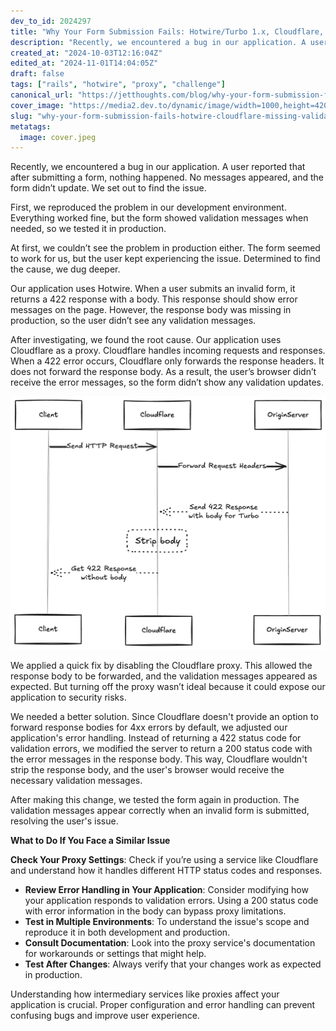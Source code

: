 ```yaml
---
dev_to_id: 2024297
title: "Why Your Form Submission Fails: Hotwire/Turbo 1.x, Cloudflare, and Missing Validation Messages"
description: "Recently, we encountered a bug in our application. A user reported that after submitting a form,..."
created_at: "2024-10-03T12:16:04Z"
edited_at: "2024-11-01T14:04:05Z"
draft: false
tags: ["rails", "hotwire", "proxy", "challenge"]
canonical_url: "https://jetthoughts.com/blog/why-your-form-submission-fails-hotwire-cloudflare-missing-validation-messages-rails/"
cover_image: "https://media2.dev.to/dynamic/image/width=1000,height=420,fit=cover,gravity=auto,format=auto/https%3A%2F%2Fdev-to-uploads.s3.amazonaws.com%2Fuploads%2Farticles%2F3nfrfm7h450utpigu6jn.jpeg"
slug: "why-your-form-submission-fails-hotwire-cloudflare-missing-validation-messages-rails"
metatags:
  image: cover.jpeg
---
```

Recently, we encountered a bug in our application. A user reported that after submitting a form, nothing happened. No messages appeared, and the form didn’t update. We set out to find the issue.

First, we reproduced the problem in our development environment. Everything worked fine, but the form showed validation messages when needed, so we tested it in production.

At first, we couldn’t see the problem in production either. The form seemed to work for us, but the user kept experiencing the issue. Determined to find the cause, we dug deeper.

Our application uses Hotwire. When a user submits an invalid form, it returns a 422 response with a body. This response should show error messages on the page. However, the response body was missing in production, so the user didn’t see any validation messages.

After investigating, we found the root cause. Our application uses Cloudflare as a proxy. Cloudflare handles incoming requests and responses. When a 422 error occurs, Cloudflare only forwards the response headers. It does not forward the response body. As a result, the user’s browser didn’t receive the error messages, so the form didn’t show any validation updates.

![cloudflare proxy](file_0.png)

We applied a quick fix by disabling the Cloudflare proxy. This allowed the response body to be forwarded, and the validation messages appeared as expected. But turning off the proxy wasn’t ideal because it could expose our application to security risks.

We needed a better solution. Since Cloudflare doesn't provide an option to forward response bodies for 4xx errors by default, we adjusted our application's error handling. Instead of returning a 422 status code for validation errors, we modified the server to return a 200 status code with the error messages in the response body. This way, Cloudflare wouldn't strip the response body, and the user's browser would receive the necessary validation messages.

After making this change, we tested the form again in production. The validation messages appear correctly when an invalid form is submitted, resolving the user's issue.

**What to Do If You Face a Similar Issue**

**Check Your Proxy Settings**: Check if you’re using a service like Cloudflare and understand how it handles different HTTP status codes and responses.
- **Review Error Handling in Your Application**: Consider modifying how your application responds to validation errors. Using a 200 status code with error information in the body can bypass proxy limitations.
- **Test in Multiple Environments**: To understand the issue's scope and reproduce it in both development and production.
- **Consult Documentation**: Look into the proxy service's documentation for workarounds or settings that might help.
- **Test After Changes**: Always verify that your changes work as expected in production.

Understanding how intermediary services like proxies affect your application is crucial. Proper configuration and error handling can prevent confusing bugs and improve user experience.
